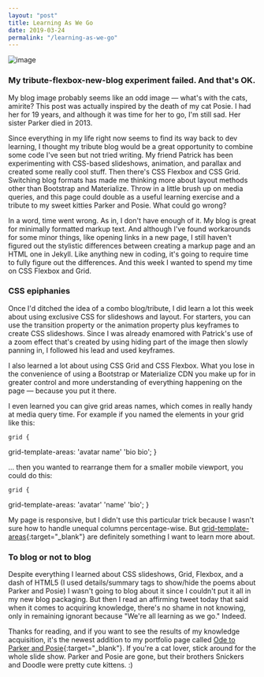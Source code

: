```yaml
---
layout: "post"
title: Learning As We Go
date: 2019-03-24
permalink: "/learning-as-we-go"
---
```


![image](https://www.samanthamccallfp18.com/assets/images/learning_as_we_go.jpg)

### My tribute-flexbox-new-blog experiment failed. And that's OK. 

My blog image probably seems like an odd image &mdash; what's with the cats, amirite? This 
post was actually inspired by the death of my cat Posie. I had her for 19 years, and although 
it was time for her to go, I'm still sad. Her sister Parker died in 2013. 

Since everything in my life right now seems to find its way back to dev learning, I thought my 
tribute blog would be a great opportunity to combine some code I've seen but not tried writing. 
My friend Patrick has been experimenting with CSS-based slideshows, animation, and parallax 
and created some really cool stuff. Then there's CSS Flexbox and CSS Grid. Switching blog formats has made me thinking more about layout methods other than Bootstrap and Materialize. Throw in a little brush up on media queries, and this page could double as a useful learning exercise and a tribute to my sweet kitties Parker and Posie. What could go wrong? 

In a word, time went wrong. As in, I don't have enough of it. My blog is great for minimally formatted markup text. And although I've found workarounds for some minor things, like opening links in a new page, I still haven't figured out the stylistic differences between creating a markup page and an HTML one in Jekyll. Like anything new in coding, it's going to require time to fully figure out the differences. And this week I wanted to spend my time on CSS Flexbox and Grid. 

### CSS epiphanies

Once I'd ditched the idea of a combo blog/tribute, I did learn a lot this week about using exclusive CSS for slideshows and layout. For starters, you can use the transition property or the animation property plus keyframes to create CSS slideshows. Since I was already enamored with Patrick's use of a zoom effect that's created by using hiding part of the image then slowly panning in, I followed his lead and used keyframes. 

I also learned a lot about using CSS Grid and CSS Flexbox. What you lose in the convenience of using a Bootstrap or Materialize CDN you make up for in greater control and more understanding of everything happening on the page &mdash; because you put it there. 

I even learned you can give grid areas names, which comes in really handy at media query time. For example if you named the elements in your grid like this: 

    grid {
  grid-template-areas:
    'avatar name'
    'bio    bio';
}
    

... then you wanted to rearrange them for a smaller mobile viewport, you could do this:


    grid {
  grid-template-areas:
    'avatar' 
    'name'
    'bio';
}
    
My page is responsive, but I didn't use this particular trick because I wasn't sure how to handle unequal columns percentage-wise. But [grid-template-areas](https://thoughtbot.com/blog/concise-media-queries-with-css-grid){:target="_blank"} are definitely something I want to learn more about. 

### To blog or not to blog 

Despite everything I learned about CSS slideshows, Grid, Flexbox, and a dash of HTML5 (I used details/summary tags to show/hide the poems about Parker and Posie) I wasn't going to blog about it since I couldn't put it all in my new blog packaging. But then I read an affirming tweet today that said when it comes to acquiring knowledge, there's no shame in not knowing, only in remaining ignorant because "We're all learning as we go." Indeed. 

Thanks for reading, and if you want to see the results of my knowledge acquisition, it's the newest addition to my portfolio page called [Ode to Parker and Posie](https://www.samanthamccallfp18.com/portfolio.html){:target="_blank"}. If you're a cat lover, stick around for the whole slide show. Parker and Posie are gone, but their brothers Snickers and Doodle were pretty cute kittens. :) 